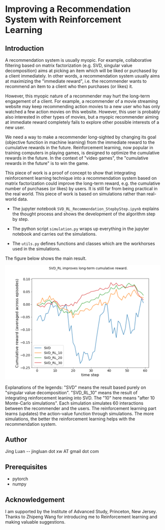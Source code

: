 # Improving a Recommendation System with Reinforcement Learning


## Introduction
A recommendation system is usually myopic. For example, collaborative filtering based on matrix factorization (e.g. SVD, singular value decomposition) aims at picking an item which will be liked or purchased by a client immediately. In other words, a recommendation system usually aims at maximizing the "immediate reward", i.e. the recommender wants to recommend an item to a client who then purchases (or likes) it.

However, this myopic nature of a recommender may hurt the long-term engagement of a client. For example, a recommender of a movie streaming website may keep recommending action movies to a new user who has only watched a few action movies on this website. However, this user is probably also interested in other types of movies, but a myopic recommender aiming at immediate reward completely fails to explore other possible interests of a new user.

We need a way to make a recommender long-sighted by changing its goal (objective function in machine learning) from the immediate reward to the cumulative rewards in the future. Reinforcement learning, now popular in training computers in playing games, is designed to optimize the cumulative rewards in the future. In the context of "video games", the "cumulative rewards in the future" is to win the game.

This piece of work is a proof of concept to show that integrating reinforcement learning technique into a recommendation system based on matrix factorization could improve the long-term reward, e.g. the cumulative number of purchases (or likes) by users. It is still far from being practical in the real world. This piece of work is based on simulations rather than real-world data.

* The jupyter notebook `SVD_RL_Recommendation_StepbyStep.ipynb` explains the thought process and shows the development of the algorithm step by step.

* The python script `simulation.py` wraps up everything in the jupyter notebook and carries out the simulations.

* The `utils.py` defines functions and classes which are the workhorses used in the simulations.

The figure below shows the main result.

<p align="center">
  <img src="result.png" width="600">
  <p>
  Explanations of the legends: "SVD" means the result based purely on "singular value decomposition". "SVD_RL_10" means the result of integrating reinforcement leaning into SVD. The "10" here means "after 10 Monte-Carlo simulations". Each simulation simulates 60 interactions between the recommender and the users. The reinforcement learning part learns (updates) the action-value function through simulations. The more simulations, the better the reinforcement learning helps with the recommendation system.
  </p>
</p>

## Author

Jing Luan -- jingluan dot xw AT gmail dot com


## Prerequisites

* pytorch
* numpy

## Acknowledgement

I am supported by the Institute of Advanced Study, Princeton, New Jersey. Thanks to Zhipeng Wang for introducing me to Reinforcement learning and making valuable suggestions.
